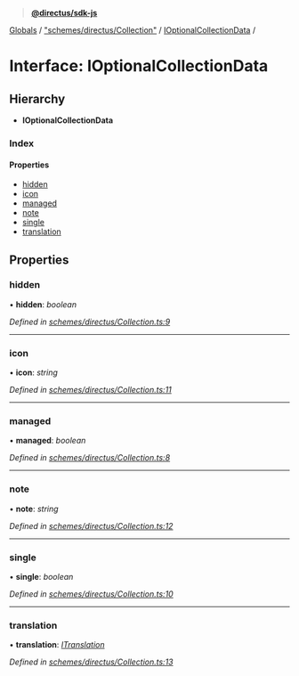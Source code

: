 > **[@directus/sdk-js](../README.md)**

[Globals](../README.md) / ["schemes/directus/Collection"](../modules/_schemes_directus_collection_.md) / [IOptionalCollectionData](_schemes_directus_collection_.ioptionalcollectiondata.md) /

# Interface: IOptionalCollectionData

## Hierarchy

* **IOptionalCollectionData**

### Index

#### Properties

* [hidden](_schemes_directus_collection_.ioptionalcollectiondata.md#hidden)
* [icon](_schemes_directus_collection_.ioptionalcollectiondata.md#icon)
* [managed](_schemes_directus_collection_.ioptionalcollectiondata.md#managed)
* [note](_schemes_directus_collection_.ioptionalcollectiondata.md#note)
* [single](_schemes_directus_collection_.ioptionalcollectiondata.md#single)
* [translation](_schemes_directus_collection_.ioptionalcollectiondata.md#translation)

## Properties

###  hidden

• **hidden**: *boolean*

*Defined in [schemes/directus/Collection.ts:9](https://github.com/direcuts/sdk-js/tree/master/schemes/directus/Collection.ts#L9)*

___

###  icon

• **icon**: *string*

*Defined in [schemes/directus/Collection.ts:11](https://github.com/direcuts/sdk-js/tree/master/schemes/directus/Collection.ts#L11)*

___

###  managed

• **managed**: *boolean*

*Defined in [schemes/directus/Collection.ts:8](https://github.com/direcuts/sdk-js/tree/master/schemes/directus/Collection.ts#L8)*

___

###  note

• **note**: *string*

*Defined in [schemes/directus/Collection.ts:12](https://github.com/direcuts/sdk-js/tree/master/schemes/directus/Collection.ts#L12)*

___

###  single

• **single**: *boolean*

*Defined in [schemes/directus/Collection.ts:10](https://github.com/direcuts/sdk-js/tree/master/schemes/directus/Collection.ts#L10)*

___

###  translation

• **translation**: *[ITranslation](_schemes_directus_translation_.itranslation.md)*

*Defined in [schemes/directus/Collection.ts:13](https://github.com/direcuts/sdk-js/tree/master/schemes/directus/Collection.ts#L13)*
